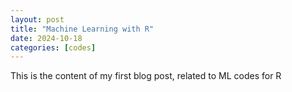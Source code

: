 ```yaml
---
layout: post
title: "Machine Learning with R"
date: 2024-10-18
categories: [codes]
---
```


This is the content of my first blog post, related to ML codes for R

